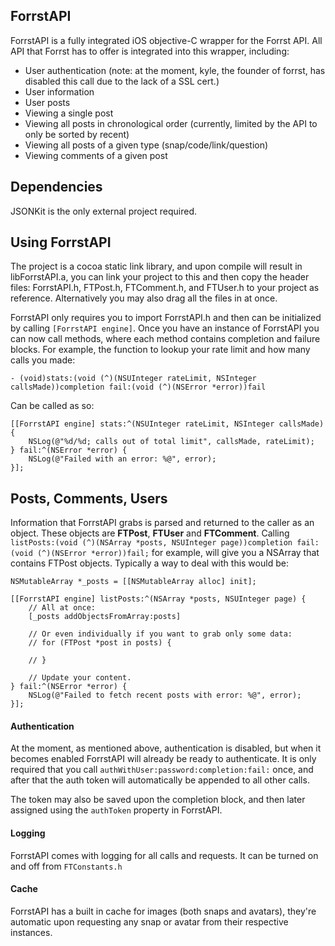 ## ForrstAPI

ForrstAPI is a fully integrated iOS objective-C wrapper for the Forrst API.  All API that Forrst has to offer is integrated into this wrapper, including: 

* User authentication (note: at the moment, kyle, the founder of forrst, has disabled this call due to the lack of a SSL cert.)
* User information
* User posts
* Viewing a single post
* Viewing all posts in chronological order (currently, limited by the API to only be sorted by recent)
* Viewing all posts of a given type (snap/code/link/question)
* Viewing comments of a given post

## Dependencies

JSONKit is the only external project required.

## Using ForrstAPI

The project is a cocoa static link library, and upon compile will result in libForrstAPI.a, you can link your project to this and then copy the header files: ForrstAPI.h, FTPost.h, FTComment.h, and FTUser.h to your project as reference.  Alternatively you may also drag all the files in at once.

ForrstAPI only requires you to import ForrstAPI.h and then can be initialized by calling `[ForrstAPI engine]`.  Once you have an instance of ForrstAPI you can now call methods, where each method contains completion and failure blocks.  For example, the function to lookup your rate limit and how many calls you made: 

`- (void)stats:(void (^)(NSUInteger rateLimit, NSInteger callsMade))completion fail:(void (^)(NSError *error))fail`

Can be called as so:

    [[ForrstAPI engine] stats:^(NSUInteger rateLimit, NSInteger callsMade) {
        NSLog(@"%d/%d; calls out of total limit", callsMade, rateLimit);
    } fail:^(NSError *error) {
        NSLog(@"Failed with an error: %@", error);
    }];

## Posts, Comments, Users

Information that ForrstAPI grabs is parsed and returned to the caller as an object.  These objects are **FTPost**, **FTUser** and **FTComment**.  Calling `listPosts:(void (^)(NSArray *posts, NSUInteger page))completion fail:(void (^)(NSError *error))fail;` for example, will give you a NSArray that contains FTPost objects.  Typically a way to deal with this would be:

    NSMutableArray *_posts = [[NSMutableArray alloc] init];
    
    [[ForrstAPI engine] listPosts:^(NSArray *posts, NSUInteger page) {
        // All at once:
        [_posts addObjectsFromArray:posts]
    
        // Or even individually if you want to grab only some data:
        // for (FTPost *post in posts) {
        
        // }
        
        // Update your content.
    } fail:^(NSError *error) {
        NSLog(@"Failed to fetch recent posts with error: %@", error);
    }];

#### Authentication

At the moment, as mentioned above, authentication is disabled, but when it becomes enabled ForrstAPI will already be ready to authenticate.  It is only required that you call `authWithUser:password:completion:fail:` once, and after that the auth token will automatically be appended to all other calls.

The token may also be saved upon the completion block, and then later assigned using the `authToken` property in ForrstAPI.

#### Logging

ForrstAPI comes with logging for all calls and requests.  It can be turned on and off from `FTConstants.h`

#### Cache

ForrstAPI has a built in cache for images (both snaps and avatars), they're automatic upon requesting any snap or avatar from their respective instances.